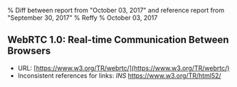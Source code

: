 % Diff between report from "October 03, 2017" and reference report from "September 30, 2017"
% Reffy
% October 03, 2017

## WebRTC 1.0: Real-time Communication Between Browsers

- URL: [https://www.w3.org/TR/webrtc/](https://www.w3.org/TR/webrtc/)
- Inconsistent references for links: *INS* https://www.w3.org/TR/html52/


